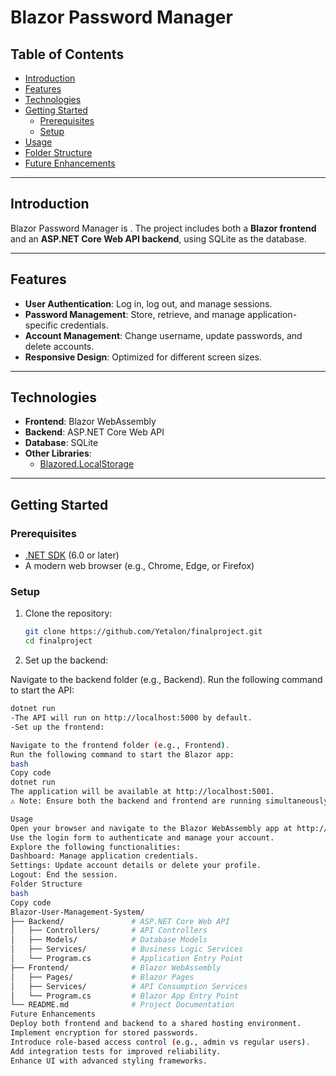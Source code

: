 # Blazor Password Manager

## Table of Contents

- [Introduction](#introduction)
- [Features](#features)
- [Technologies](#technologies)
- [Getting Started](#getting-started)
  - [Prerequisites](#prerequisites)
  - [Setup](#setup)
- [Usage](#usage)
- [Folder Structure](#folder-structure)
- [Future Enhancements](#future-enhancements)

---

## Introduction

Blazor Password Manager is . The project includes both a **Blazor frontend** and an **ASP.NET Core Web API backend**, using SQLite as the database.

---

## Features

- **User Authentication**: Log in, log out, and manage sessions.
- **Password Management**: Store, retrieve, and manage application-specific credentials.
- **Account Management**: Change username, update passwords, and delete accounts.
- **Responsive Design**: Optimized for different screen sizes.

---

## Technologies

- **Frontend**: Blazor WebAssembly
- **Backend**: ASP.NET Core Web API
- **Database**: SQLite
- **Other Libraries**:
  - [Blazored.LocalStorage](https://github.com/Blazored/LocalStorage)

---

## Getting Started

### Prerequisites

- [.NET SDK](https://dotnet.microsoft.com/download) (6.0 or later)
- A modern web browser (e.g., Chrome, Edge, or Firefox)

### Setup

1. Clone the repository:

   ```bash
   git clone https://github.com/Yetalon/finalproject.git
   cd finalproject
2. Set up the backend:

Navigate to the backend folder (e.g., Backend).
Run the following command to start the API:
  ```bash
  dotnet run
-The API will run on http://localhost:5000 by default.
-Set up the frontend:

Navigate to the frontend folder (e.g., Frontend).
Run the following command to start the Blazor app:
bash
Copy code
dotnet run
The application will be available at http://localhost:5001.
⚠️ Note: Ensure both the backend and frontend are running simultaneously on their respective localhost ports.

Usage
Open your browser and navigate to the Blazor WebAssembly app at http://localhost:5001.
Use the login form to authenticate and manage your account.
Explore the following functionalities:
Dashboard: Manage application credentials.
Settings: Update account details or delete your profile.
Logout: End the session.
Folder Structure
bash
Copy code
Blazor-User-Management-System/
├── Backend/               # ASP.NET Core Web API
│   ├── Controllers/       # API Controllers
│   ├── Models/            # Database Models
│   ├── Services/          # Business Logic Services
│   └── Program.cs         # Application Entry Point
├── Frontend/              # Blazor WebAssembly
│   ├── Pages/             # Blazor Pages
│   ├── Services/          # API Consumption Services
│   └── Program.cs         # Blazor App Entry Point
└── README.md              # Project Documentation
Future Enhancements
Deploy both frontend and backend to a shared hosting environment.
Implement encryption for stored passwords.
Introduce role-based access control (e.g., admin vs regular users).
Add integration tests for improved reliability.
Enhance UI with advanced styling frameworks.
